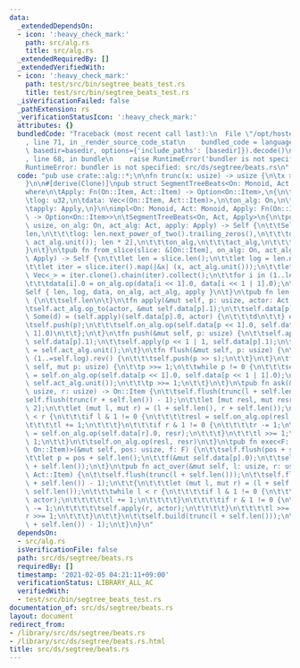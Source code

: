 ```yaml
---
data:
  _extendedDependsOn:
  - icon: ':heavy_check_mark:'
    path: src/alg.rs
    title: src/alg.rs
  _extendedRequiredBy: []
  _extendedVerifiedWith:
  - icon: ':heavy_check_mark:'
    path: test/src/bin/segtree_beats_test.rs
    title: test/src/bin/segtree_beats_test.rs
  _isVerificationFailed: false
  _pathExtension: rs
  _verificationStatusIcon: ':heavy_check_mark:'
  attributes: {}
  bundledCode: "Traceback (most recent call last):\n  File \"/opt/hostedtoolcache/Python/3.9.1/x64/lib/python3.9/site-packages/onlinejudge_verify/documentation/build.py\"\
    , line 71, in _render_source_code_stat\n    bundled_code = language.bundle(stat.path,\
    \ basedir=basedir, options={'include_paths': [basedir]}).decode()\n  File \"/opt/hostedtoolcache/Python/3.9.1/x64/lib/python3.9/site-packages/onlinejudge_verify/languages/user_defined.py\"\
    , line 68, in bundle\n    raise RuntimeError('bundler is not specified: {}'.format(path.as_posix()))\n\
    RuntimeError: bundler is not specified: src/ds/segtree/beats.rs\n"
  code: "pub use crate::alg::*;\n\nfn trunc(x: usize) -> usize {\n\tx >> x.trailing_zeros()\n\
    }\n\n#[derive(Clone)]\npub struct SegmentTreeBeats<On: Monoid, Act: Monoid, Apply>\n\
    where\n\tApply: Fn(On::Item, Act::Item) -> Option<On::Item>,\n{\n\tlen: usize,\n\
    \tlog: u32,\n\tdata: Vec<(On::Item, Act::Item)>,\n\ton_alg: On,\n\tact_alg: Act,\n\
    \tapply: Apply,\n}\n\nimpl<On: Monoid, Act: Monoid, Apply: Fn(On::Item, Act::Item)\
    \ -> Option<On::Item>>\n\tSegmentTreeBeats<On, Act, Apply>\n{\n\tpub fn new(len:\
    \ usize, on_alg: On, act_alg: Act, apply: Apply) -> Self {\n\t\tSelf {\n\t\t\t\
    len,\n\t\t\tlog: len.next_power_of_two().trailing_zeros(),\n\t\t\tdata: vec![(on_alg.unit(),\
    \ act_alg.unit()); len * 2],\n\t\t\ton_alg,\n\t\t\tact_alg,\n\t\t\tapply,\n\t\t\
    }\n\t}\n\tpub fn from_slice(slice: &[On::Item], on_alg: On, act_alg: Act, apply:\
    \ Apply) -> Self {\n\t\tlet len = slice.len();\n\t\tlet log = len.next_power_of_two().trailing_zeros();\n\
    \t\tlet iter = slice.iter().map(|&x| (x, act_alg.unit()));\n\t\tlet mut data:\
    \ Vec<_> = iter.clone().chain(iter).collect();\n\t\tfor i in (1..len).rev() {\n\
    \t\t\tdata[i].0 = on_alg.op(data[i << 1].0, data[i << 1 | 1].0);\n\t\t}\n\t\t\
    Self { len, log, data, on_alg, act_alg, apply }\n\t}\n\tpub fn len(&self) -> usize\
    \ {\n\t\tself.len\n\t}\n\tfn apply(&mut self, p: usize, actor: Act::Item) {\n\t\
    \tself.act_alg.op_to(actor, &mut self.data[p].1);\n\t\tself.data[p].0 = if let\
    \ Some(d) = (self.apply)(self.data[p].0, actor) {\n\t\t\td\n\t\t} else {\n\t\t\
    \tself.push(p);\n\t\t\tself.on_alg.op(self.data[p << 1].0, self.data[p << 1 |\
    \ 1].0)\n\t\t};\n\t}\n\tfn push(&mut self, p: usize) {\n\t\tself.apply(p << 1,\
    \ self.data[p].1);\n\t\tself.apply(p << 1 | 1, self.data[p].1);\n\t\tself.data[p].1\
    \ = self.act_alg.unit();\n\t}\n\tfn flush(&mut self, p: usize) {\n\t\tfor s in\
    \ (1..=self.log).rev() {\n\t\t\tself.push(p >> s);\n\t\t}\n\t}\n\tfn build(&mut\
    \ self, mut p: usize) {\n\t\tp >>= 1;\n\t\twhile p != 0 {\n\t\t\tself.data[p].0\
    \ = self.on_alg.op(self.data[p << 1].0, self.data[p << 1 | 1].0);\n\t\t\t// debug_assert_eq!(self.data[p].1,\
    \ self.act_alg.unit());\n\t\t\tp >>= 1;\n\t\t}\n\t}\n\tpub fn ask(&mut self, l:\
    \ usize, r: usize) -> On::Item {\n\t\tself.flush(trunc(l + self.len()));\n\t\t\
    self.flush(trunc(r + self.len()) - 1);\n\t\tlet [mut resl, mut resr] = [self.on_alg.unit();\
    \ 2];\n\t\tlet (mut l, mut r) = (l + self.len(), r + self.len());\n\t\twhile l\
    \ < r {\n\t\t\tif l & 1 != 0 {\n\t\t\t\tresl = self.on_alg.op(resl, self.data[l].0);\n\
    \t\t\t\tl += 1;\n\t\t\t}\n\t\t\tif r & 1 != 0 {\n\t\t\t\tr -= 1;\n\t\t\t\tresr\
    \ = self.on_alg.op(self.data[r].0, resr);\n\t\t\t}\n\t\t\tl >>= 1;\n\t\t\tr >>=\
    \ 1;\n\t\t}\n\t\tself.on_alg.op(resl, resr)\n\t}\n\tpub fn exec<F: FnOnce(&mut\
    \ On::Item)>(&mut self, pos: usize, f: F) {\n\t\tself.flush(pos + self.len());\n\
    \t\tlet p = pos + self.len();\n\t\tf(&mut self.data[p].0);\n\t\tself.build(pos\
    \ + self.len());\n\t}\n\tpub fn act_over(&mut self, l: usize, r: usize, actor:\
    \ Act::Item) {\n\t\tself.flush(trunc(l + self.len()));\n\t\tself.flush(trunc(r\
    \ + self.len()) - 1);\n\t\t{\n\t\t\tlet (mut l, mut r) = (l + self.len(), r +\
    \ self.len());\n\t\t\twhile l < r {\n\t\t\t\tif l & 1 != 0 {\n\t\t\t\t\tself.apply(l,\
    \ actor);\n\t\t\t\t\tl += 1;\n\t\t\t\t}\n\t\t\t\tif r & 1 != 0 {\n\t\t\t\t\tr\
    \ -= 1;\n\t\t\t\t\tself.apply(r, actor);\n\t\t\t\t}\n\t\t\t\tl >>= 1;\n\t\t\t\t\
    r >>= 1;\n\t\t\t}\n\t\t}\n\t\tself.build(trunc(l + self.len()));\n\t\tself.build(trunc(r\
    \ + self.len()) - 1);\n\t}\n}\n"
  dependsOn:
  - src/alg.rs
  isVerificationFile: false
  path: src/ds/segtree/beats.rs
  requiredBy: []
  timestamp: '2021-02-05 04:21:11+09:00'
  verificationStatus: LIBRARY_ALL_AC
  verifiedWith:
  - test/src/bin/segtree_beats_test.rs
documentation_of: src/ds/segtree/beats.rs
layout: document
redirect_from:
- /library/src/ds/segtree/beats.rs
- /library/src/ds/segtree/beats.rs.html
title: src/ds/segtree/beats.rs
---
```

